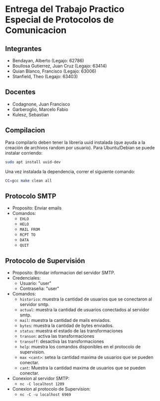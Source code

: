 # Entrega del Trabajo Practico Especial de Protocolos de Comunicacion

## Integrantes

- Bendayan, Alberto (Legajo: 62786)
- Boullosa Gutierrez, Juan Cruz (Legajo: 63414)
- Quian Blanco, Francisco (Legajo: 63006)
- Stanfield, Theo (Legajo: 63403)

## Docentes

- Codagnone, Juan Francisco
- Garberoglio, Marcelo Fabio
- Kulesz, Sebastian

## Compilacion

Para compilarlo deben tener la librería uuid instalada (que ayuda a la creación de archivos random por usuario).
Para Ubuntu/Debian se puede instalar corriendo:

```bash
sudo apt install uuid-dev
```

Una vez instalada la dependencia, correr el siguiente comando:

```bash
CC=gcc make clean all
```

## Protocolo SMTP

- Proposito: Enviar emails
- Comandos:
  - `EHLO`
  - `HELO`
  - `MAIL FROM`
  - `RCPT TO`
  - `DATA`
  - `QUIT`

## Protocolo de Supervisión

- Proposito: Brindar informacion del servidor SMTP.
- Credenciales:
  - Usuario: "user"
  - Contraseña: "user"
- Comandos:
  - `historico`: muestra la cantidad de usuarios que se conectaron al servidor smtp.
  - `actual`: muestra la cantidad de usuarios conectados al servidor smtp.
  - `mail`: muestra la cantidad de mails enviados.
  - `bytes`: muestra la cantidad de bytes enviados.
  - `status`: muestra el estado de las transformaciones
  - `transon`: activa las transformaciones
  - `transoff`: desactiva las transformaciones
  - `help`: muestra los comandos disponibles en el protocolo de supervision.
  - `max <cant>`: setea la cantidad maxima de usuarios que se pueden conectar.
  - `cant`: Muestra la cantidad maxima de usuarios que se pueden conectar.
- Conexion al servidor SMTP:
  - `nc -C localhost 1209`
- Conexion al protocolo de Supervision:
  - `nc -C -u localhost 6969`

